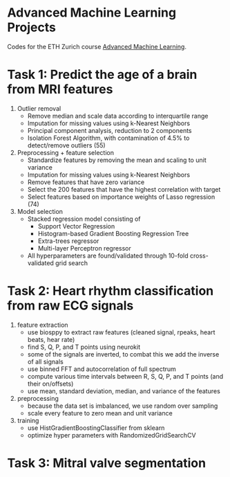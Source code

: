 # Advanced Machine Learning Projects

Codes for the ETH Zurich course [Advanced Machine Learning](https://ml2.inf.ethz.ch/courses/aml/).

# Task 1: Predict the age of a brain from MRI features

1. Outlier removal
    - Remove median and scale data according to interquartile range
    - Imputation for missing values using k-Nearest Neighbors
    - Principal component analysis, reduction to 2 components
    - Isolation Forest Algorithm, with contamination of 4.5% to detect/remove outliers (55)
2. Preprocessing + feature selection
    - Standardize features by removing the mean and scaling to unit variance
    - Imputation for missing values using k-Nearest Neighbors
    - Remove features that have zero variance
    - Select the 200 features that have the highest correlation with target
    - Select features based on importance weights of Lasso regression (74)
3. Model selection
    - Stacked regression model consisting of
        - Support Vector Regression
        - Histogram-based Gradient Boosting Regression Tree
        - Extra-trees regressor
        - Multi-layer Perceptron regressor
    - All hyperparameters are found/validated through 10-fold cross-validated grid search

# Task 2: Heart rhythm classification from raw ECG signals

1. feature extraction
    - use biosppy to extract raw features (cleaned signal, rpeaks, heart beats, hear rate)
    - find S, Q, P, and T points using neurokit
    - some of the signals are inverted, to combat this we add the inverse of all signals
    - use binned FFT and autocorrelation of full spectrum
    - compute various time intervals between R, S, Q, P, and T points (and their on/offsets)
    - use mean, standard deviation, median, and variance of the features
2. preprocessing
    - because the data set is imbalanced, we use random over sampling
    - scale every feature to zero mean and unit variance
3. training
    - use HistGradientBoostingClassifier from sklearn
    - optimize hyper parameters with RandomizedGridSearchCV

# Task 3: Mitral valve segmentation
